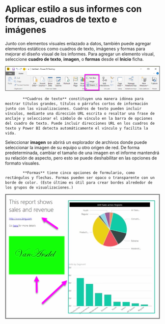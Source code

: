 <properties
   pageTitle="Formas, cuadros de texto e imágenes"
   description="Agregue un toque personal y un logotipo a los informes y paneles"
   services="powerbi"
   documentationCenter=""
   authors="davidiseminger"
   manager="mblythe"
   backup=""
   editor=""
   tags=""
   qualityFocus="no"
   qualityDate=""
   featuredVideoId="_3q6VEBhGew"
   featuredVideoThumb=""
   courseDuration="6m"/>

<tags
   ms.service="powerbi"
   ms.devlang="NA"
   ms.topic="get-started-article"
   ms.tgt_pltfrm="NA"
   ms.workload="powerbi"
   ms.date="09/29/2016"
   ms.author="davidi"/>

# Aplicar estilo a sus informes con formas, cuadros de texto e imágenes

Junto con elementos visuales enlazado a datos, también puede agregar elementos estáticos como cuadros de texto, imágenes y formas para mejorar el diseño visual de los informes. Para agregar un elemento visual, seleccione **cuadro de texto**, **imagen**, o **formas** desde el **Inicio** ficha.

![](media/powerbi-learning-3-10-create-shapes-images/3-10_1.png)


            **Cuadros de texto** constituyen una manera idónea para mostrar títulos grandes, títulos o párrafos cortos de información junto con las visualizaciones. Cuadros de texto pueden incluir vínculos, mediante una dirección URL escrita o resaltar una frase de anclaje y seleccionar el símbolo de vínculo en la barra de opciones del cuadro de texto. Puede incluir direcciones URL en los cuadros de texto y Power BI detecta automáticamente el vínculo y facilita la vida.

Seleccionar **imagen** se abrirá un explorador de archivos donde puede seleccionar la imagen de su equipo u otro origen de red. De forma predeterminada, cambiar el tamaño de una imagen en el informe mantendrá su relación de aspecto, pero esto se puede deshabilitar en las opciones de formato visuales.


            **Formas** tiene cinco opciones de formulario, como rectángulos y flechas. Formas pueden ser opaco o transparente con un borde de color. (Este último es útil para crear bordes alrededor de los grupos de visualizaciones.)

![](media/powerbi-learning-3-10-create-shapes-images/3-10_2.png)
